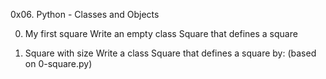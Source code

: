 0x06. Python - Classes and Objects

0. My first square
Write an empty class Square that defines a square

1. Square with size
Write a class Square that defines a square by: (based on 0-square.py)
